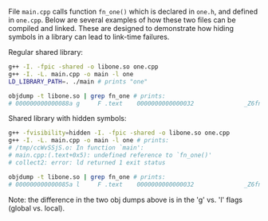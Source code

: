 File `main.cpp` calls function `fn_one()` which is declared in `one.h`, and
defined in `one.cpp`.  Below are several examples of how these two files can be
compiled and linked.  These are designed to demonstrate how hiding symbols in a
library can lead to link-time failures.

Regular shared library:

```bash
g++ -I. -fpic -shared -o libone.so one.cpp
g++ -I. -L. main.cpp -o main -l one
LD_LIBRARY_PATH=. ./main # prints "one"

objdump -t libone.so | grep fn_one # prints:
# 000000000000088a g     F .text	0000000000000032              _Z6fn_onev
```

Shared library with hidden symbols:

```bash
g++ -fvisibility=hidden -I. -fpic -shared -o libone.so one.cpp
g++ -I. -L. main.cpp -o main -l one # prints:
# /tmp/ccWvSSjS.o: In function `main':
# main.cpp:(.text+0x5): undefined reference to `fn_one()'
# collect2: error: ld returned 1 exit status

objdump -t libone.so | grep fn_one # prints:
# 000000000000085a l     F .text	0000000000000032              _Z6fn_onev
```

Note: the difference in the two obj dumps above is in the 'g' vs. 'l' flags
(global vs. local).
